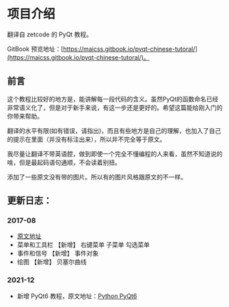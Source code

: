 # 项目介绍
翻译自 zetcode 的 PyQt 教程。

GitBook 预览地址：[https://maicss.gitbook.io/pyqt-chinese-tutoral/](https://maicss.gitbook.io/pyqt-chinese-tutoral/)。

## 前言

这个教程比较好的地方是，能讲解每一段代码的含义。虽然PyQt的函数命名已经非常语义化了，但是对于新手来说，有这一步还是更好的。希望这篇能给刚入门的你带来帮助。

翻译的水平有限\(如有错误，请指出\)，而且有些地方是自己的理解，也加入了自己的提示在里面（并没有标注出来），所以并不完全等于原文。

我尽量让翻译不带英语腔，做到即使一个完全不懂编程的人来看，虽然不知道说的啥，但是最起码语句通顺，不会读着别扭。

添加了一些原文没有带的图片。所以有的图片风格跟原文的不一样。

## 更新日志：

### 2017-08
* [原文地址](https://zetcode.com/gui/pyqt5/)
* 菜单和工具栏 【新增】 右键菜单 子菜单 勾选菜单
* 事件和信号 【新增】 事件对象
* 绘图 【新增】 贝塞尔曲线

### 2021-12

* 新增 PyQt6 教程，原文地址：[Python PyQt6](https://zetcode.com/pyqt6/)
